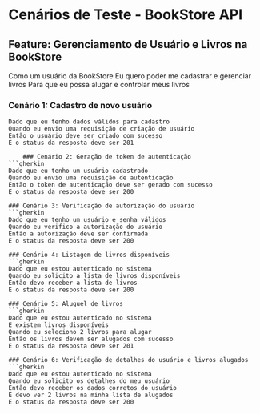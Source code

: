 # Cenários de Teste - BookStore API

## Feature: Gerenciamento de Usuário e Livros na BookStore

Como um usuário da BookStore
Eu quero poder me cadastrar e gerenciar livros
Para que eu possa alugar e controlar meus livros

### Cenário 1: Cadastro de novo usuário
```gherkin
Dado que eu tenho dados válidos para cadastro
Quando eu envio uma requisição de criação de usuário
Então o usuário deve ser criado com sucesso
E o status da resposta deve ser 201

    ### Cenário 2: Geração de token de autenticação
```gherkin
Dado que eu tenho um usuário cadastrado
Quando eu envio uma requisição de autenticação
Então o token de autenticação deve ser gerado com sucesso
E o status da resposta deve ser 200

### Cenário 3: Verificação de autorização do usuário
```gherkin
Dado que eu tenho um usuário e senha válidos
Quando eu verifico a autorização do usuário
Então a autorização deve ser confirmada
E o status da resposta deve ser 200

### Cenário 4: Listagem de livros disponíveis
```gherkin
Dado que eu estou autenticado no sistema
Quando eu solicito a lista de livros disponíveis
Então devo receber a lista de livros
E o status da resposta deve ser 200

### Cenário 5: Aluguel de livros
```gherkin
Dado que eu estou autenticado no sistema
E existem livros disponíveis
Quando eu seleciono 2 livros para alugar
Então os livros devem ser alugados com sucesso
E o status da resposta deve ser 201

### Cenário 6: Verificação de detalhes do usuário e livros alugados
```gherkin
Dado que eu estou autenticado no sistema
Quando eu solicito os detalhes do meu usuário
Então devo receber os dados corretos do usuário
E devo ver 2 livros na minha lista de alugados
E o status da resposta deve ser 200